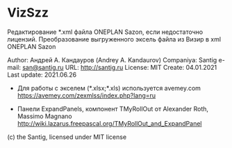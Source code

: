 # VizSzz
Редактирование \*.xml файла ONEPLAN Sazon, если недостаточно лицензий.
Преобразование выгруженного эксель файла из Визир в xml ONEPLAN Sazon
 
  Author:        Андрей А. Кандауров (Andrey A. Kandaurov)
  Companiya:     Santig
  e-mail:        san@santig.ru
  URL:           http://santig.ru
 License:      MIT
  Create:        04.01.2021
  Last update:   2021.06.26


 * Для работы с экселем (\*.xlsx;\*.xls) используется avemey.com
    https://avemey.com/zexmlss/index.php?lang=ru
 
 * Панели ExpandPanels, компонент TMyRollOut от Alexander Roth, Massimo Magnano
    http://wiki.lazarus.freepascal.org/TMyRollOut_and_ExpandPanel 
	
	
(c) the Santig, licensed under MIT license
